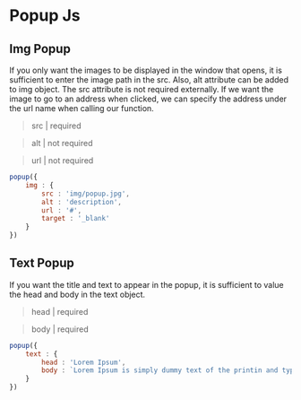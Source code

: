 # Popup Js

## Img Popup
If you only want the images to be displayed in the window that opens, it is sufficient to enter the image path in the src. Also, alt attribute can be added to img object. The src attribute is not required externally. If we want the image to go to an address when clicked, we can specify the address under the url name when calling our function.

> src | required

> alt | not required

> url | not required

```Javascript
popup({
    img : {
        src : 'img/popup.jpg',
        alt : 'description',
        url : '#',
        target : '_blank'
    }
})
```

## Text Popup
If you want the title and text to appear in the popup, it is sufficient to value the head and body in the text object.

> head | required

> body | required

```Javascript
popup({
    text : {
        head : 'Lorem Ipsum',
        body : `Lorem Ipsum is simply dummy text of the printin and typesetting industry. Lorem Ipsum has been the industry's standard dummy text ever since the 1500s, when an unknown printer took a galley of type and scrambled it to make a type specimen book. <br><br> It has survived not only five centuries, but also the leap into electronic typesetting, remaining essentially unchanged. It was popularised in the 1960s with the release of Letraset sheets containing Lorem Ipsum passages, and more recently with desktop publishing software like Aldus PageMaker including versions of Lorem Ipsum.<br><br> Why do we use it? It is a long established fact that a reader will be distracted by the readable content of a page when looking at its layout. The point of using Lorem Ipsum is that it has a more-or-less normal distribution of letters, as opposed to using 'Content here, content here',<br><br>making it look like readable English. Many desktop publishing packages and web page editors now use Lorem Ipsum as their default model text, and a search for 'lorem ipsum' will uncover many web sites still in their infancy. Various versions have evolved over the years, sometimes by accident, sometimes on purpose (injected humour and the like). Where does it come from? Contrary to popular belief, Lorem Ipsum is not simply random text.<br><br> It has roots in a piece of classical Latin literature from 45 BC, making it over 2000 years old. Richard McClintock, a Latin professor at Hampden-Sydney College in Virginia, looked up one of the more obscure Latin words, consectetur, from a Lorem Ipsum passage, and going through the cites of the word in classical literature, discovered the undoubtable source. Lorem Ipsum comes from sections 1.10.32 and 1.10.33 of "de Finibus Bonorum et Malorum"<br><br> (The Extremes of Good and Evil) by Cicero, written in 45 BC. This book is a treatise on the theory of ethics, very popular during the Renaissance. The first line of Lorem Ipsum, "Lorem ipsum dolor sit amet..", comes from a line in section 1.10.32.`
    }
})
```